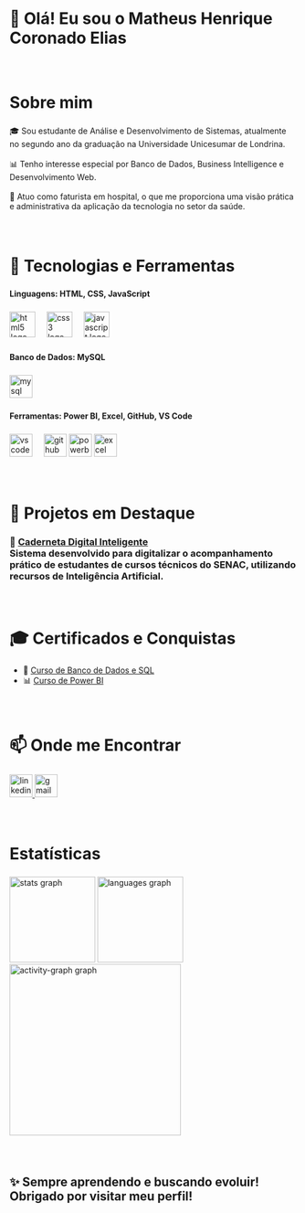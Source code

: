 <h1 align="left">👋 Olá! Eu sou o Matheus Henrique Coronado Elias</h1>

###

<br clear="both">

<h1 align="left">Sobre mim</h1>

###

<p align="left">🎓 Sou estudante de Análise e Desenvolvimento de Sistemas, atualmente no segundo ano da graduação na Universidade Unicesumar de Londrina.<br><br>📊 Tenho interesse especial por Banco de Dados, Business Intelligence e Desenvolvimento Web.<br><br>🏥 Atuo como faturista em hospital, o que me proporciona uma visão prática e administrativa da aplicação da tecnologia no setor da saúde.</p>

###

<br clear="both">

<h1 align="left">🚀 Tecnologias e Ferramentas</h1>

###


<h4 align="left">Linguagens: HTML, CSS, JavaScript</h4>

###

<div align="left">
  <img src="https://img.shields.io/badge/HTML5-E34F26?logo=html5&logoColor=white&style=for-the-badge" height="45" alt="html5 logo"  />
  <img width="12" />
  <img src="https://img.shields.io/badge/CSS3-1572B6?logo=css3&logoColor=white&style=for-the-badge" height="45" alt="css3 logo"  />
  <img width="12" />
  <img src="https://img.shields.io/badge/JavaScript-F7DF1E?logo=javascript&logoColor=black&style=for-the-badge" height="45" alt="javascript logo"  />
</div>

###

<h4 align="left">Banco de Dados: MySQL</h4>

###

<div align="left">
  <img src="https://img.shields.io/badge/MySQL-4479A1?logo=mysql&logoColor=white&style=for-the-badge" height="40" alt="mysql logo"  />
</div>

###

<h4 align="left">Ferramentas: Power BI, Excel, GitHub, VS Code</h4>

###

<div align="left">
  <img src="https://img.shields.io/badge/Visual Studio Code-007ACC?logo=visualstudiocode&logoColor=white&style=for-the-badge" height="40" alt="vscode logo"  />
  <img width="12" />
  <img src="https://img.shields.io/badge/GitHub-181717?logo=github&logoColor=white&style=for-the-badge" height="40" alt="github logo"  />
  <img src="https://img.shields.io/badge/Power%20BI-F2C811?logo=powerbi&logoColor=white&style=for-the-badge" height="40" alt="powerbi logo" />
  <img src="https://img.shields.io/badge/Microsoft%20Excel-217346?logo=microsoft-excel&logoColor=white&style=for-the-badge" height="40" alt="excel logo" />
</div>

###

<br clear="both">

<h1 align="left">📁 Projetos em Destaque</h1>

###

<h3 align="left">
  🧠 <a href="https://github.com/HeitorDalla/caderneta-digital" target="_blank">Caderneta Digital Inteligente</a><br>
  Sistema desenvolvido para digitalizar o acompanhamento prático de estudantes de cursos técnicos do SENAC, utilizando recursos de Inteligência Artificial.
</h3>


###

<br clear="both">

<h1 align="left">🎓 Certificados e Conquistas</h1>

<ul>
  <li>📘 <a href="https://www.udemy.com/certificate/UC-589bd1b8-f707-45e3-81aa-32b39e6913ae/" target="_blank">Curso de Banco de Dados e SQL</a></li>
  <li>📊 <a href="https://www.udemy.com/certificate/UC-47af4ce1-ad68-413b-844d-5c5b22de1176/" target="_blank">Curso de Power BI</a></li>
</ul>




###

<br clear="both">

<h1 align="left">📫 Onde me Encontrar</h1>

###

<div align="left">
  <a href="https://www.linkedin.com/in/matheus-coronado/" target="_blank">
    <img src="https://img.shields.io/static/v1?message=LinkedIn&logo=linkedin&label=&color=0077B5&logoColor=white&labelColor=&style=for-the-badge" height="40" alt="linkedin logo"  />
  </a>
  <a href="mailto:matheuscoronado48@gmail.com" target="_blank">
    <img src="https://img.shields.io/static/v1?message=Gmail&logo=gmail&label=&color=D14836&logoColor=white&labelColor=&style=for-the-badge" height="40" alt="gmail logo"  />
  </a>
</div>

###

<br clear="both">

<h1 align="left">Estatísticas</h1>

###

<div align="left">
  <img src="https://github-readme-stats.vercel.app/api?username=matheuscoronado&hide_title=false&hide_rank=false&show_icons=true&include_all_commits=false&count_private=true&disable_animations=false&theme=chartreuse-dark&locale=pt-br&hide_border=true&order=1" height="150" alt="stats graph"  />
  <img src="https://github-readme-stats.vercel.app/api/top-langs?username=matheuscoronado&locale=pt-br&hide_title=false&layout=compact&card_width=320&langs_count=5&theme=chartreuse-dark&hide_border=true&order=2" height="150" alt="languages graph"  />
  <img src="https://github-readme-activity-graph.vercel.app/graph?username=matheuscoronado&radius=16&theme=chartreuse-dark&area=false&order=5&hide_border=true&hide_title=false" height="300" alt="activity-graph graph"  />
</div>

###

<br clear="both">

<h2 align="left">✨ Sempre aprendendo e buscando evoluir! Obrigado por visitar meu perfil!</h2>

###
